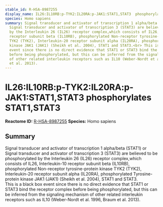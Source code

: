 ```yaml
---
stable_id: R-HSA-8987255
display_name: IL26:IL10RB:p-TYK2:IL20RA:p-JAK1:STAT1,STAT3  phosphorylates STAT1,STAT3
species: Homo sapiens
summary: Signal transducer and activator of transcription 1 alpha/beta (STAT1) or
  Signal transducer and activator of transcription 3 (STAT3) are believed to be phosphorylated
  by the Interleukin 26 (IL26) receptor complex,which consists of IL26, Interleukin-10
  receptor subunit beta (IL10RB), phosphorylated Non-receptor tyrosine-protein kinase
  TYK2 (TYK2), Interleukin-20 receptor subunit alpha (IL20RA), phosphorylated Tyrosine-protein
  kinase JAK1 (JAK1) (Sheikh et al. 2004), STAT1 and STAT3.<br> This is a black box
  event since there is no direct evidence that STAT1 or STAT3 bind the receptor complex
  before being phosphorylated, but this can be inferred from the signaling mechanism
  of other related interleukin receptors such as IL10 (Weber-Nordt et al. 1996, Braum
  et al. 2013).
---
```


# IL26:IL10RB:p-TYK2:IL20RA:p-JAK1:STAT1,STAT3  phosphorylates STAT1,STAT3
**Reactome ID:** [R-HSA-8987255](https://reactome.org/content/detail/R-HSA-8987255)
**Species:** Homo sapiens

## Summary

Signal transducer and activator of transcription 1 alpha/beta (STAT1) or Signal transducer and activator of transcription 3 (STAT3) are believed to be phosphorylated by the Interleukin 26 (IL26) receptor complex,which consists of IL26, Interleukin-10 receptor subunit beta (IL10RB), phosphorylated Non-receptor tyrosine-protein kinase TYK2 (TYK2), Interleukin-20 receptor subunit alpha (IL20RA), phosphorylated Tyrosine-protein kinase JAK1 (JAK1) (Sheikh et al. 2004), STAT1 and STAT3.<br> This is a black box event since there is no direct evidence that STAT1 or STAT3 bind the receptor complex before being phosphorylated, but this can be inferred from the signaling mechanism of other related interleukin receptors such as IL10 (Weber-Nordt et al. 1996, Braum et al. 2013).
